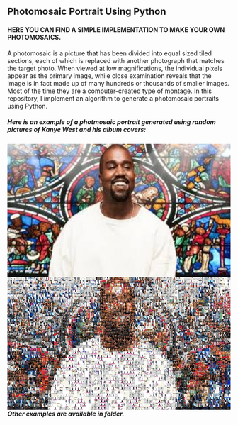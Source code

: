##  Photomosaic Portrait Using Python

#### HERE YOU CAN FIND A SIMPLE IMPLEMENTATION TO MAKE YOUR OWN PHOTOMOSAICS.

A photomosaic is a picture that has been divided into equal sized tiled sections, each of which is replaced with another photograph that matches the target photo. When viewed at low magnifications, the individual pixels appear as the primary image, while close examination reveals that the image is in fact made up of many hundreds or thousands of smaller images. Most of the time they are a computer-created type of montage.
In this repository, I implement an algorithm to generate a photomosaic portraits using Python.

##### Here is an example of a photmosaic portrait generated using random pictures of Kanye West and his album covers:

<img style="float: right;" src="/example/kanye.jpg" width="700" height="300" />
<img style="float: left;" src="/example/kanye_try2.jpeg" width="700" height="300"/>

##### Other examples are available in folder.
